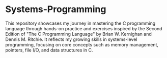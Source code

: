# Systems-Programming

This repository showcases my journey in mastering the C programming language through hands-on practice and exercises inspired by the Second Edition of "The C Programming Language" by Brian W. Kernighan and Dennis M. Ritchie. It reflects my growing skills in systems-level programming, focusing on core concepts such as memory management, pointers, file I/O, and data structures in C.
